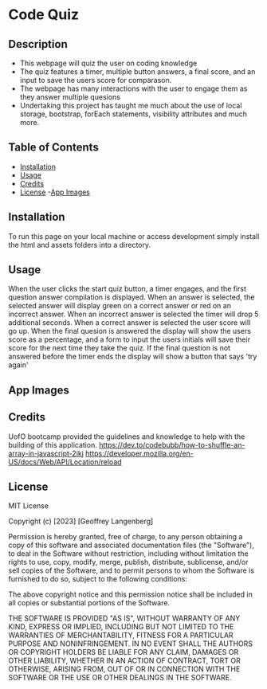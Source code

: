 # Code Quiz

## Description


- This webpage will quiz the user on coding knowledge
- The quiz features a timer, multiple button answers, a final score, and an input to save the users score for comparason. 
- The webpage has many interactions with the user to engage them as they answer multiple quesions
- Undertaking this project has taught me much about the use of local storage, bootstrap, forEach statements, visibility attributes and much more.

## Table of Contents 


- [Installation](#installation)
- [Usage](#usage)
- [Credits](#credits)
- [License](#license)
-[App Images](#app-images)

## Installation

To run this page on your local machine or access development simply install the html and assets folders into a directory.

## Usage

When the user clicks the start quiz button, a timer engages, and the first question answer compilation is displayed.
When an answer is selected, the selected answer will display green on a correct answer or red on an incorrect answer.
When an incorrect answer is selected the timer will drop 5 additional seconds.
When a correct answer is selected the user score will go up. 
When the final quesion is answered the display will show the users score as a percentage, and a form to input the users initials will save their score for the next time they take the quiz.
If the final question is not answered before the timer ends the display will show a button that says 'try again'

## App Images

## Credits

UofO bootcamp provided the guidelines and knowledge to help with the building of this application.
https://dev.to/codebubb/how-to-shuffle-an-array-in-javascript-2ikj
https://developer.mozilla.org/en-US/docs/Web/API/Location/reload
## License

MIT License

Copyright (c) [2023] [Geoffrey Langenberg]

Permission is hereby granted, free of charge, to any person obtaining a copy
of this software and associated documentation files (the "Software"), to deal
in the Software without restriction, including without limitation the rights
to use, copy, modify, merge, publish, distribute, sublicense, and/or sell
copies of the Software, and to permit persons to whom the Software is
furnished to do so, subject to the following conditions:

The above copyright notice and this permission notice shall be included in all
copies or substantial portions of the Software.

THE SOFTWARE IS PROVIDED "AS IS", WITHOUT WARRANTY OF ANY KIND, EXPRESS OR
IMPLIED, INCLUDING BUT NOT LIMITED TO THE WARRANTIES OF MERCHANTABILITY,
FITNESS FOR A PARTICULAR PURPOSE AND NONINFRINGEMENT. IN NO EVENT SHALL THE
AUTHORS OR COPYRIGHT HOLDERS BE LIABLE FOR ANY CLAIM, DAMAGES OR OTHER
LIABILITY, WHETHER IN AN ACTION OF CONTRACT, TORT OR OTHERWISE, ARISING FROM,
OUT OF OR IN CONNECTION WITH THE SOFTWARE OR THE USE OR OTHER DEALINGS IN THE
SOFTWARE.